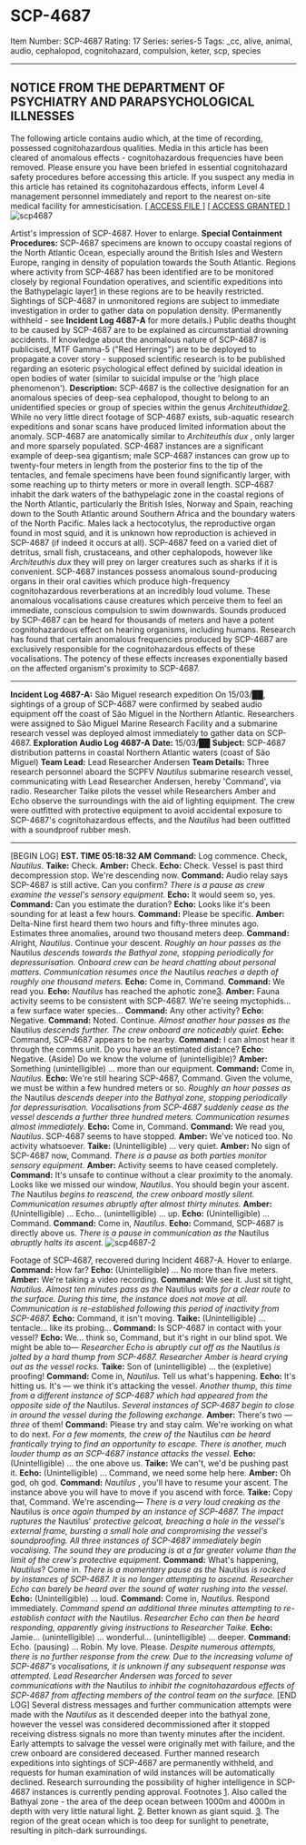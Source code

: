 # SCP-4687
Item Number: SCP-4687
Rating: 17
Series: series-5
Tags: _cc, alive, animal, audio, cephalopod, cognitohazard, compulsion, keter, scp, species

---

## **NOTICE FROM THE DEPARTMENT OF PSYCHIATRY AND PARAPSYCHOLOGICAL ILLNESSES**
The following article contains audio which, at the time of recording, possessed cognitohazardous qualities. Media in this article has been cleared of anomalous effects - cognitohazardous frequencies have been removed.
Please ensure you have been briefed in essential cognitohazard safety procedures before accessing this article.
If you suspect any media in this article has retained its cognitohazardous effects, inform Level 4 management personnel immediately and report to the nearest on-site medical facility for amnesticisation.
[[ ACCESS FILE ]](javascript:;)
[[ ACCESS GRANTED ]](javascript:;)
![scp4687](http://scp-wiki.wdfiles.com/local--files/scp-4687/scp4687)  

Artist's impression of SCP-4687. Hover to enlarge.
**Special Containment Procedures:** SCP-4687 specimens are known to occupy coastal regions of the North Atlantic Ocean, especially around the British Isles and Western Europe, ranging in density of population towards the South Atlantic. Regions where activity from SCP-4687 has been identified are to be monitored closely by regional Foundation operatives, and scientific expeditions into the Bathypelagic layer[1](javascript:;) in these regions are to be heavily restricted. Sightings of SCP-4687 in unmonitored regions are subject to immediate investigation in order to gather data on population density. (Permanently withheld - see **Incident Log 4687-A** for more details.)
Public deaths thought to be caused by SCP-4687 are to be explained as circumstantial drowning accidents. If knowledge about the anomalous nature of SCP-4687 is publicised, MTF Gamma-5 ("Red Herrings") are to be deployed to propagate a cover story - supposed scientific research is to be published regarding an esoteric psychological effect defined by suicidal ideation in open bodies of water (similar to suicidal impulse or the 'high place phenomenon').
**Description:** SCP-4687 is the collective designation for an anomalous species of deep-sea cephalopod, thought to belong to an unidentified species or group of species within the genus _Architeuthidae_[2](javascript:;). While no very little direct footage of SCP-4687 exists, sub-aquatic research expeditions and sonar scans have produced limited information about the anomaly. SCP-4687 are anatomically similar to _Architeuthis dux_ , only larger and more sparsely populated. SCP-4687 instances are a significant example of deep-sea gigantism; male SCP-4687 instances can grow up to twenty-four meters in length from the posterior fins to the tip of the tentacles, and female specimens have been found significantly larger, with some reaching up to thirty meters or more in overall length.
SCP-4687 inhabit the dark waters of the bathypelagic zone in the coastal regions of the North Atlantic, particularly the British Isles, Norway and Spain, reaching down to the South Atlantic around Southern Africa and the boundary waters of the North Pacific. Males lack a hectocotylus, the reproductive organ found in most squid, and it is unknown how reproduction is achieved in SCP-4687 (if indeed it occurs at all). SCP-4687 feed on a varied diet of detritus, small fish, crustaceans, and other cephalopods, however like _Architeuthis dux_ they will prey on larger creatures such as sharks if it is convenient.
SCP-4687 instances possess anomalous sound-producing organs in their oral cavities which produce high-frequency cognitohazardous reverberations at an incredibly loud volume. These anomalous vocalisations cause creatures which perceive them to feel an immediate, conscious compulsion to swim downwards.
Sounds produced by SCP-4687 can be heard for thousands of meters and have a potent cognitohazardous effect on hearing organisms, including humans. Research has found that certain anomalous frequencies produced by SCP-4687 are exclusively responsible for the cognitohazardous effects of these vocalisations. The potency of these effects increases exponentially based on the affected organism's proximity to SCP-4687.
* * *
**Incident Log 4687-A:** São Miguel research expedition
On 15/03/██, sightings of a group of SCP-4687 were confirmed by seabed audio equipment off the coast of São Miguel in the Northern Atlantic. Researchers were assigned to São Miguel Marine Research Facility and a submarine research vessel was deployed almost immediately to gather data on SCP-4687.
**Exploration Audio Log 4687-A**
**Date:** 15/03/██
**Subject:** SCP-4687 distribution patterns in coastal Northern Atlantic waters (coast of São Miguel)
**Team Lead:** Lead Researcher Andersen
**Team Details:** Three research personnel aboard the SCPFV _Nautilus_ submarine research vessel, communicating with Lead Researcher Andersen, hereby 'Command', via radio. Researcher Taike pilots the vessel while Researchers Amber and Echo observe the surroundings with the aid of lighting equipment. The crew were outfitted with protective equipment to avoid accidental exposure to SCP-4687's cognitohazardous effects, and the _Nautilus_ had been outfitted with a soundproof rubber mesh.
* * *
[BEGIN LOG]
**EST. TIME 05:18:32 AM**
**Command:** Log commence. Check, _Nautilus_.
**Taike:** Check.
**Amber:** Check.
**Echo:** Check. Vessel is past third decompression stop. We're descending now.
**Command:** Audio relay says SCP-4687 is still active. Can you confirm?
_There is a pause as crew examine the vessel's sensory equipment._
**Echo:** It would seem so, yes.
**Command:** Can you estimate the duration?
**Echo:** Looks like it's been sounding for at least a few hours.
**Command:** Please be specific.
**Amber:** Delta-Nine first heard them two hours and fifty-three minutes ago. Estimates three anomalies, around two thousand meters deep.
**Command:** Alright, _Nautilus_. Continue your descent.
_Roughly an hour passes as the_ Nautilus _descends towards the Bathyal zone, stopping periodically for depressurisation. Onboard crew can be heard chatting about personal matters. Communication resumes once the_ Nautilus _reaches a depth of roughly one thousand meters._
**Echo:** Come in, Command.
**Command:** We read you.
**Echo:** _Nautilus_ has reached the aphotic zone[3](javascript:;).
**Amber:** Fauna activity seems to be consistent with SCP-4687. We're seeing myctophids… a few surface water species…
**Command:** Any other activity?
**Echo:** Negative.
**Command:** Noted. Continue.
_Almost another hour passes as the_ Nautilus _descends further. The crew onboard are noticeably quiet._
**Echo:** Command, SCP-4687 appears to be nearby.
**Command:** I can almost hear it through the comms unit. Do you have an estimated distance?
**Echo:** Negative. (Aside) Do we know the volume of (unintelligible)?
**Amber:** Something (unintelligible) … more than our equipment.
**Command:** Come in, _Nautilus._
**Echo:** We're still hearing SCP-4687, Command. Given the volume, we must be within a few hundred meters or so.
_Roughly an hour passes as the_ Nautilus _descends deeper into the Bathyal zone, stopping periodically for depressurisation. Vocalisations from SCP-4687 suddenly cease as the vessel descends a further three hundred meters. Communication resumes almost immediately._
**Echo:** Come in, Command.
**Command:** We read you, _Nautilus_. SCP-4687 seems to have stopped.
**Amber:** We've noticed too. No activity whatsoever.
**Taike:** (Unintelligible) … very quiet.
**Amber:** No sign of SCP-4687 now, Command.
_There is a pause as both parties monitor sensory equipment._
**Amber:** Activity seems to have ceased completely.
**Command:** It's unsafe to continue without a clear proximity to the anomaly. Looks like we missed our window, _Nautilus_. You should begin your ascent.
_The_ Nautilus _begins to reascend, the crew onboard mostly silent. Communication resumes abruptly after almost thirty minutes._
**Amber:** (Unintelligible) … Echo… (unintelligible) … up.
**Echo:** (Unintelligible) … Command.
**Command:** Come in, _Nautilus_.
**Echo:** Command, SCP-4687 is directly above us.
_There is a pause in communication as the_ Nautilus _abruptly halts its ascent._
![scp4687-2](http://scp-wiki.wdfiles.com/local--files/scp-4687/scp4687-2)  

Footage of SCP-4687, recovered during Incident 4687-A. Hover to enlarge.
**Command:** How far?
**Echo:** (Unintelligible) … No more than five meters.
**Amber:** We're taking a video recording.
**Command:** We see it. Just sit tight, _Nautilus_.
_Almost ten minutes pass as the_ Nautilus _waits for a clear route to the surface. During this time, the instance does not move at all. Communication is re-established following this period of inactivity from SCP-4687._
**Echo:** Command, it isn't moving.
**Taike:** (Unintelligible) … tentacle… like its probing…
**Command:** Is SCP-4687 in contact with your vessel?
**Echo:** We… think so, Command, but it's right in our blind spot. We might be able to—
_Researcher Echo is abruptly cut off as the_ Nautilus _is jolted by a hard thump from SCP-4687. Researcher Amber is heard crying out as the vessel rocks._
**Taike:** Son of (unintelligible) … the (expletive) proofing!
**Command:** Come in, _Nautilus._ Tell us what's happening.
**Echo:** It's hitting us. It's — we think it's attacking the vessel.
_Another thump, this time from a different instance of SCP-4687 which had appeared from the opposite side of the_ Nautilus. _Several instances of SCP-4687 begin to close in around the vessel during the following exchange._
**Amber:** There's two — _three_ of them!
**Command:** Please try and stay calm. We're working on what to do next.
_For a few moments, the crew of the_ Nautilus _can be heard frantically trying to find an opportunity to escape. There is another, much louder thump as an SCP-4687 instance attacks the vessel._
**Echo:** (Unintelligible) … the one above us.
**Taike:** We can't, we'd be pushing past it.
**Echo:** (Unintelligible) … Command, we need some help here.
**Amber:** Oh god, oh god.
**Command:** _Nautilus_ , you'll have to resume your ascent. The instance above you will have to move if you ascend with force.
**Taike:** Copy that, Command. We're ascending—
_There is a very loud creaking as the_ Nautilus _is once again thumped by an instance of SCP-4687. The impact ruptures the_ Nautilus' _protective gelcoat, breaching a hole in the vessel's external frame, bursting a small hole and compromising the vessel's soundproofing. All three instances of SCP-4687 immediately begin vocalising. The sound they are producing is at a far greater volume than the limit of the crew's protective equipment._
**Command:** What's happening, _Nautilus_? Come in.
_There is a momentary pause as the_ Nautilus _is rocked by instances of SCP-4687. It is no longer attempting to ascend. Researcher Echo can barely be heard over the sound of water rushing into the vessel._
**Echo:** (Unintelligible) … loud.
**Command:** Come in, _Nautilus_. Respond immediately.
_Command spend an additional three minutes attempting to re-establish contact with the_ Nautilus. _Researcher Echo can then be heard responding, apparently giving instructions to Researcher Taike._
**Echo:** Jamie… (unintelligible) … wonderful… (unintelligible) … deeper.
**Command:** Echo. (pausing) … Robin. My love. Please.
_Despite numerous attempts, there is no further response from the crew. Due to the increasing volume of SCP-4687's vocalisations, it is unknown if any subsequent response was attempted. Lead Researcher Andersen was forced to sever communications with the_ Nautilus _to inhibit the cognitohazardous effects of SCP-4687 from affecting members of the control team on the surface._
[END LOG]
Several distress messages and further communication attempts were made with the _Nautilus_ as it descended deeper into the bathyal zone, however the vessel was considered decommissioned after it stopped receiving distress signals no more than twenty minutes after the incident. Early attempts to salvage the vessel were originally met with failure, and the crew onboard are considered deceased.
Further manned research expeditions into sightings of SCP-4687 are permanently withheld, and requests for human examination of wild instances will be automatically declined. Research surrounding the possibility of higher intelligence in SCP-4687 instances is currently pending approval.
Footnotes
[1](javascript:;). Also called the Bathyal zone - the area of the deep ocean between 1000m and 4000m in depth with very little natural light.
[2](javascript:;). Better known as giant squid.
[3](javascript:;). The region of the great ocean which is too deep for sunlight to penetrate, resulting in pitch-dark surroundings.